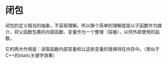 # 闭包

闭包的定义相当的抽象，不容易理解。所以换个简单的理解就是以子函数作为媒介，将父函数包裹的内部函数、变量作为一个整理（容器），以供外部使用的函数。

它的两大作用是：读取函数内部变量和让这些变量的值保持在内存中。（类似于C++的static关键字效果）



